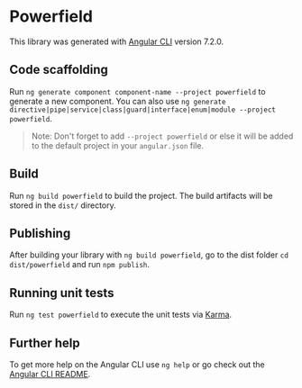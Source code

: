 # Powerfield

This library was generated with [Angular CLI](https://github.com/angular/angular-cli) version 7.2.0.

## Code scaffolding

Run `ng generate component component-name --project powerfield` to generate a new component. You can also use `ng generate directive|pipe|service|class|guard|interface|enum|module --project powerfield`.
> Note: Don't forget to add `--project powerfield` or else it will be added to the default project in your `angular.json` file. 

## Build

Run `ng build powerfield` to build the project. The build artifacts will be stored in the `dist/` directory.

## Publishing

After building your library with `ng build powerfield`, go to the dist folder `cd dist/powerfield` and run `npm publish`.

## Running unit tests

Run `ng test powerfield` to execute the unit tests via [Karma](https://karma-runner.github.io).

## Further help

To get more help on the Angular CLI use `ng help` or go check out the [Angular CLI README](https://github.com/angular/angular-cli/blob/master/README.md).
